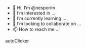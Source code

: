 - 👋 Hi, I’m @nesporim
- 👀 I’m interested in ...
- 🌱 I’m currently learning ...
- 💞️ I’m looking to collaborate on ...
- 📫 How to reach me ...

<!---
nesporim/nesporim is a ✨ special ✨ repository because its `README.md` (this file) appears on your GitHub profile.
You can click the Preview link to take a look at your changes.
--->
autoClicker

